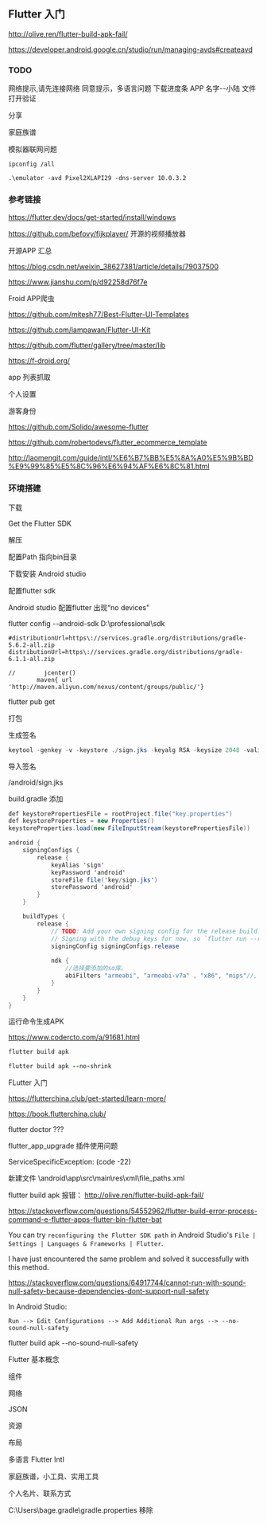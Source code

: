 



## Flutter 入门

http://olive.ren/flutter-build-apk-fail/

https://developer.android.google.cn/studio/run/managing-avds#createavd


### TODO
网络提示,请先连接网络 同意提示，多语言问题
下载进度条
APP 名字--小陆
文件打开验证

分享

家庭族谱



模拟器联网问题

```
ipconfig /all

.\emulator -avd Pixel2XLAPI29 -dns-server 10.0.3.2
```




### 参考链接

https://flutter.dev/docs/get-started/install/windows

https://github.com/befovy/fijkplayer/ 开源的视频播放器

开源APP 汇总

https://blog.csdn.net/weixin_38627381/article/details/79037500

https://www.jianshu.com/p/d92258d76f7e

Froid APP爬虫



https://github.com/mitesh77/Best-Flutter-UI-Templates

https://github.com/iampawan/Flutter-UI-Kit

https://github.com/flutter/gallery/tree/master/lib


https://f-droid.org/

app 列表抓取

个人设置

游客身份



https://github.com/Solido/awesome-flutter

https://github.com/robertodevs/flutter_ecommerce_template

http://laomengit.com/guide/intl/%E6%B7%BB%E5%8A%A0%E5%9B%BD%E9%99%85%E5%8C%96%E6%94%AF%E6%8C%81.html




### 环境搭建

下载

Get the Flutter SDK

解压

配置Path 指向bin目录

下载安装 Android studio

配置flutter sdk

Android studio 配置flutter 出现“no devices”

flutter config --android-sdk D:\professional\sdk

```
#distributionUrl=https\://services.gradle.org/distributions/gradle-5.6.2-all.zip
distributionUrl=https\://services.gradle.org/distributions/gradle-6.1.1-all.zip
```



```
//        jcenter()
        maven{ url 'http://maven.aliyun.com/nexus/content/groups/public/'}
```



flutter pub get

打包

生成签名

```csharp
keytool -genkey -v -keystore ./sign.jks -keyalg RSA -keysize 2048 -validity 10000 -alias sign
```

导入签名

/android/sign.jks



build.gradle 添加

```csharp
def keystorePropertiesFile = rootProject.file("key.properties")
def keystoreProperties = new Properties()
keystoreProperties.load(new FileInputStream(keystorePropertiesFile))

android {
    signingConfigs {
        release {
            keyAlias 'sign'
            keyPassword 'android'
            storeFile file('key/sign.jks')
            storePassword 'android'
        }
    }

    buildTypes {
        release {
            // TODO: Add your own signing config for the release build.
            // Signing with the debug keys for now, so `flutter run --release` works.
            signingConfig signingConfigs.release
                
            ndk {
                //选择要添加的so库。
                abiFilters "armeabi", "armeabi-v7a" , "x86", "mips"//, "x86", "mips"
            }
        }
    }
}
```



运行命令生成APK

https://www.codercto.com/a/91681.html



```ruby
flutter build apk

flutter build apk --no-shrink
```



FLutter 入门

https://flutterchina.club/get-started/learn-more/

https://book.flutterchina.club/

flutter doctor ???

flutter_app_upgrade 插件使用问题

ServiceSpecificException: (code -22)

新建文件 \android\app\src\main\res\xml\file_paths.xml

flutter build apk 报错：
http://olive.ren/flutter-build-apk-fail/



https://stackoverflow.com/questions/54552962/flutter-build-error-process-command-e-flutter-apps-flutter-bin-flutter-bat

You can try `reconfiguring the Flutter SDK path` in Android Studio's `File | Settings | Languages & Frameworks | Flutter`.

I have just encountered the same problem and solved it successfully with this method.



https://stackoverflow.com/questions/64917744/cannot-run-with-sound-null-safety-because-dependencies-dont-support-null-safety

In Android Studio:

```
Run --> Edit Configurations --> Add Additional Run args --> --no-sound-null-safety
```



flutter build apk --no-sound-null-safety



Flutter 基本概念

组件

网络

JSON

资源

布局

多语言 Flutter Intl

家庭族谱，小工具、实用工具

个人名片、联系方式

C:\Users\bage\.gradle\gradle.properties
移除

